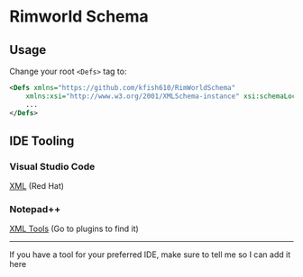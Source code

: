 # Rimworld Schema

## Usage

Change your root `<Defs>` tag to:

```xml
<Defs xmlns="https://github.com/kfish610/RimWorldSchema"
    xmlns:xsi="http://www.w3.org/2001/XMLSchema-instance" xsi:schemaLocation="https://github.com/kfish610/RimWorldSchema https://github.com/kfish610/RimworldSchema/blob/master/schema.xsd?raw=true">
    ...
</Defs>
```

## IDE Tooling

### Visual Studio Code
[XML](https://marketplace.visualstudio.com/items?itemName=redhat.vscode-xml) (Red Hat)

### Notepad++
[XML Tools](https://sourceforge.net/projects/npp-plugins/files/XML%20Tools/) (Go to plugins to find it)

-------
If you have a tool for your preferred IDE, make sure to tell me so I can add it here